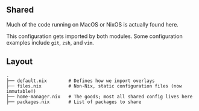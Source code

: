 ## Shared
Much of the code running on MacOS or NixOS is actually found here.

This configuration gets imported by both modules. Some configuration examples include `git`, `zsh`, and `vim`.

## Layout
```
.
├── default.nix        # Defines how we import overlays 
├── files.nix          # Non-Nix, static configuration files (now immutable!)
├── home-manager.nix   # The goods; most all shared config lives here
├── packages.nix       # List of packages to share

```
